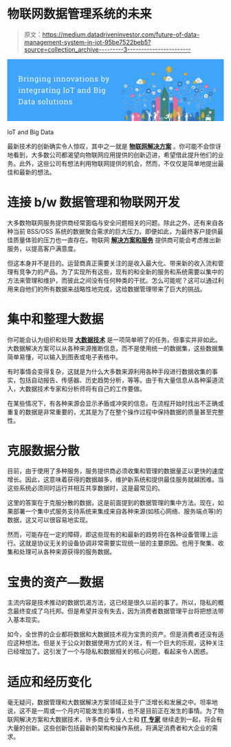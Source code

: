 # 物联网数据管理系统的未来

> 原文：<https://medium.datadriveninvestor.com/future-of-data-management-system-in-iot-95be7522beb5?source=collection_archive---------3----------------------->

![](img/b60ff45114643043c03c5ccf0d0e4f68.png)

IoT and Big Data

最新技术的创新确实令人惊叹，其中之一就是 [**物联网解决方案**](https://www.2basetechnologies.com/services/internet-of-things) 。你可能不会惊讶地看到，大多数公司都渴望向物联网应用提供的创新迈进，希望借此提升他们的业务。此外，这些公司有想法利用物联网提供的机会，然而，不仅仅是简单地提出最佳和最新的想法。

# 连接 b/w 数据管理和物联网开发

大多数物联网服务提供商经常面临与安全问题相关的问题。除此之外，还有来自各种当前 BSS/OSS 系统的数据聚合需求的巨大压力。即便如此，为最终客户提供最佳质量体验的压力也一直存在。物联网 [**解决方案和服务**](https://www.2basetechnologies.com/services) 提供商可能会考虑推出新服务，以提高客户满意度。

但这本身并不是目的。运营商真正需要关注的是收入最大化、带来新的收入流和管理有竞争力的产品。为了实现所有这些，现有的和全新的服务和系统需要以集中的方法来管理和维护，而彼此之间没有任何种类的干扰。怎么可能呢？这可以通过利用来自他们的所有数据来战略性地完成，这给数据管理带来了巨大的挑战。

# 集中和整理大数据

你可能会认为组织和处理 [**大数据技术**](https://www.2basetechnologies.com/services/bigdata) 是一项简单明了的任务。但事实并非如此。大数据解决方案可以从各种来源推断信息，而不是使用统一的数据集，这些数据集简单易懂，可以输入到图表或电子表格中。

有时事情会变得复杂，这就是为什么大多数来源利用各种手段进行数据收集的事实，包括自动报告、传感器、历史趋势分析，等等。由于有大量信息从各种渠道流入，大数据技术专家和分析师将有自己的工作要做。

在某些情况下，有各种来源会显示矛盾或冲突的信息。在流程开始时找出不正确或重复的数据是非常重要的，尤其是为了在整个操作过程中保持数据的质量甚至完整性。

# 克服数据分散

目前，由于使用了多种服务，服务提供商必须收集和管理的数据量正以更快的速度增长。因此，这意味着获得的数据越多，维护新系统和提供最佳服务就越困难。当这些系统必须同时运行并相互共享数据时，这是最常见的。

这里的答案在于克服分散的数据，这是前面提到的数据管理的集中方法。现在，如果部署一个集中式服务支持系统来集成来自各种来源(如核心网络、服务端点等)的数据，这又可以很容易地实现。

然而，可能存在一定的障碍，即这些现有的和最新的趋势将在各种设备管理上运行。这就是协议无关的设备协调非常需要实现统一层的主要原因。也用于聚集、收集和处理可从各种来源获得的服务数据。

# 宝贵的资产—数据

主流内容是技术推动的数据饥渴方法，这已经是很久以前的事了。所以，隐私的概念最终变成了乌托邦。但是希望并没有失去，因为消费者数据管理平台将把想法带入基本现实。

如今，全世界的企业都将数据和大数据技术视为宝贵的资产。但是消费者还没有适应这种想法。但是关于公众对数据使用方式的关注，有一个巨大的乐观，这种关注已经增加了。这引发了一个与隐私和数据相关的核心问题，看起来令人困惑。

# 适应和经历变化

毫无疑问，数据管理和大数据解决方案领域正处于广泛增长和发展之中。坦率地说，这不是一周或一个月内可能发生的事情，也不是目前正在发生的事情。为了物联网解决方案和大数据技术，许多商业专业人士和 [**IT 专家**](https://www.2basetechnologies.com/) 继续走到一起，将会有大量的创新。这些创新包括最新的架构和操作系统，将满足消费者和大企业的需求。